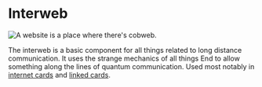 # Interweb

![A website is a place where there's cobweb.](oredict:oc:materialInterweb)

The interweb is a basic component for all things related to long distance communication. It uses the strange mechanics of all things End to allow something along the lines of quantum communication. Used most notably in [internet cards](internetCard.md) and [linked cards](linkedCard.md).
